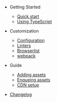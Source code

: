 - Getting Started
  - [Quick start](quickstart.md)
  - [Using TypeScript](typescript.md)

- Customization
  - [Configuration](wpwpconfig.md)
  - [Linters](linters.md)
  - [Browserlist](browserlist.md)
  - [webpack](webpackconfig.md)

- Guide
  - [Adding assets](additionalassets.md)
  - [Enqueing assets](enqueueing.md)
  - [CDN setup](cdn.md)

- [Changelog](changelog.md)
